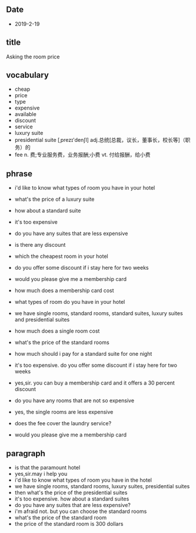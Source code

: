 ## Date

* 2019-2-19

## title
Asking the room price

## vocabulary
* cheap
* price
* type
* expensive
* available
* discount
* service
* luxury suite
* presidential suite [ˌprezɪ'denʃl] adj.总统[总裁，议长，董事长，校长等]（职务）的
* fee n. 费;专业服务费，业务报酬;小费 vt. 付给报酬，给小费

## phrase
* i'd like to know what types of room you have in your hotel
* what's the price of a luxury suite
* how about a standard suite
* it's too expensive
* do you have any suites that are less expensive
* is there any discount
* which the cheapest room in your hotel
* do you offer some discount if i stay here for two weeks
* would you please give me a membership card
* how much does a membership card cost

* what types of room do you have in your hotel
* we have single rooms, standard rooms, standard suites, luxury suites and presidential suites
* how much does a single room cost
* what's the price of the standard rooms
* how much should i pay for a standard suite for one night
* it's too expensive. do you offer some discount if i stay here for two weeks
* yes,sir. you can buy a membership card and it offers a 30 percent discount
* do you have any rooms that are not so expensive
* yes, the single rooms are less expensive
* does the fee cover the laundry service?
* would you please give me a membership card

## paragraph
* is that the paramount hotel
* yes,sir.may i help you
* i'd like to know what types of room you have in the hotel
* we have single rooms, standard rooms, luxury suites, presidential suites
* then what's the price of the presidential suites
* it's too expensive. how about a standard suites
* do you have any suites that are less expensive?
* i'm afraid not. but you can choose the standard rooms
* what's the price of the standard room
* the price of the standard room is 300 dollars